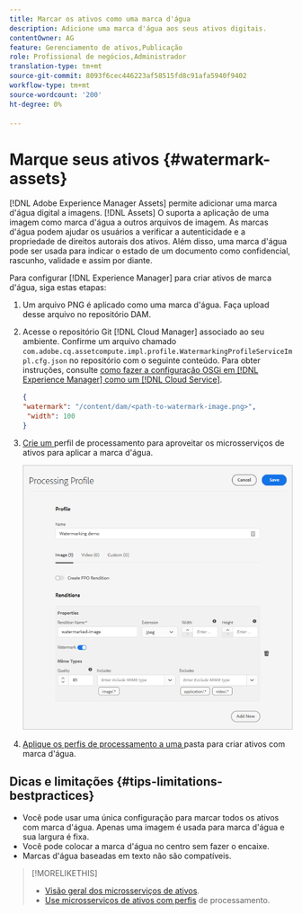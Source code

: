 ```yaml
---
title: Marcar os ativos como uma marca d'água
description: Adicione uma marca d'água aos seus ativos digitais.
contentOwner: AG
feature: Gerenciamento de ativos,Publicação
role: Profissional de negócios,Administrador
translation-type: tm+mt
source-git-commit: 8093f6cec446223af58515fd8c91afa5940f9402
workflow-type: tm+mt
source-wordcount: '200'
ht-degree: 0%

---
```



# Marque seus ativos {#watermark-assets}

[!DNL Adobe Experience Manager Assets] permite adicionar uma marca d&#39;água digital a imagens. [!DNL Assets] O suporta a aplicação de uma imagem como marca d&#39;água a outros arquivos de imagem. As marcas d&#39;água podem ajudar os usuários a verificar a autenticidade e a propriedade de direitos autorais dos ativos. Além disso, uma marca d&#39;água pode ser usada para indicar o estado de um documento como confidencial, rascunho, validade e assim por diante.

Para configurar [!DNL Experience Manager] para criar ativos de marca d&#39;água, siga estas etapas:

1. Um arquivo PNG é aplicado como uma marca d&#39;água. Faça upload desse arquivo no repositório DAM.

1. Acesse o repositório Git [!DNL Cloud Manager] associado ao seu ambiente. Confirme um arquivo chamado `com.adobe.cq.assetcompute.impl.profile.WatermarkingProfileServiceImpl.cfg.json` no repositório com o seguinte conteúdo. Para obter instruções, consulte [como fazer a configuração OSGi em [!DNL Experience Manager] como um [!DNL Cloud Service]](/help/implementing/deploying/configuring-osgi.md).

   ```json
   {
   "watermark": "/content/dam/<path-to-watermark-image.png>",
    "width": 100
   }
   ```

1. [Crie um ](/help/assets/asset-microservices-configure-and-use.md#create-custom-profile) perfil de processamento para aproveitar os microsserviços de ativos para aplicar a marca d&#39;água.

   ![Perfil de processamento de ativos para criar marca d&#39;água](assets/watermark-processing-profile.png)

1. [Aplique os perfis de processamento a uma ](/help/assets/asset-microservices-configure-and-use.md#use-profiles) pasta para criar ativos com marca d&#39;água.

## Dicas e limitações {#tips-limitations-bestpractices}

* Você pode usar uma única configuração para marcar todos os ativos com marca d&#39;água. Apenas uma imagem é usada para marca d&#39;água e sua largura é fixa.
* Você pode colocar a marca d&#39;água no centro sem fazer o encaixe.
* Marcas d&#39;água baseadas em texto não são compatíveis.

>[!MORELIKETHIS]
>
>* [Visão geral dos microsserviços de ativos](/help/assets/asset-microservices-overview.md).
>* [Use microsserviços de ativos com perfis](/help/assets/asset-microservices-configure-and-use.md) de processamento.

